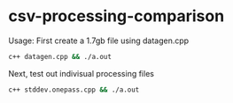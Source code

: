 # csv-processing-comparison

Usage:
First create a 1.7gb file using datagen.cpp
```bash
c++ datagen.cpp && ./a.out
```

Next, test out indivisual processing files
```bash
c++ stddev.onepass.cpp && ./a.out
```
